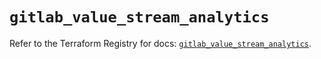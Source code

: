 # `gitlab_value_stream_analytics`

Refer to the Terraform Registry for docs: [`gitlab_value_stream_analytics`](https://registry.terraform.io/providers/gitlabhq/gitlab/17.9.0/docs/resources/value_stream_analytics).
